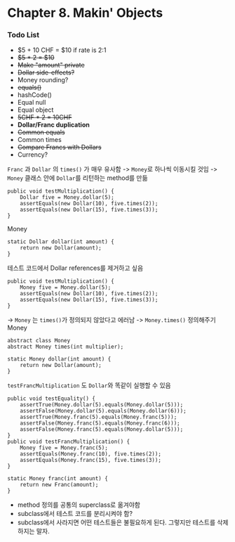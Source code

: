 # Chapter 8. Makin' Objects

### Todo List

- $5 + 10 CHF = $10 if rate is 2:1
- ~~$5 \* 2 = $10~~
- ~~Make "amount" private~~
- ~~Dollar side-effects?~~
- Money rounding?
- ~~equals()~~
- hashCode()
- Equal null
- Equal object
- ~~5CHF \* 2 = 10CHF~~
- **Dollar/Franc duplication**
- ~~Common equals~~
- Common times
- ~~Compare Francs with Dollars~~
- Currency?

`Franc` 과 `Dollar` 의 `times()` 가 매우 유사함
-> `Money`로 하나씩 이동시킬 것임
-> `Money` 클래스 안에 `Dollar`를 리턴하는 method를 만듦

```
public void testMultiplication() {
    Dollar five = Money.dollar(5);
    assertEquals(new Dollar(10), five.times(2));
    assertEquals(new Dollar(15), five.times(3));
}
```

Money

```
static Dollar dollar(int amount) {
    return new Dollar(amount);
}
```

테스트 코드에서 Dollar references를 제거하고 싶음

```
public void testMultiplication() {
    Money five = Money.dollar(5);
    assertEquals(new Dollar(10), five.times(2));
    assertEquals(new Dollar(15), five.times(3));
}
```

-> `Money` 는 `times()`가 정의되지 않았다고 에러남 -> `Money.times()` 정의해주기
Money

```
abstract class Money
abstract Money times(int multiplier);
```

```
static Money dollar(int amount) {
    return new Dollar(amount);
}
```

`testFrancMultiplication` 도 `Dollar`와 똑같이 실행할 수 있음

```
public void testEquality() {
    assertTrue(Money.dollar(5).equals(Money.dollar(5)));
    assertFalse(Money.dollar(5).equals(Money.dollar(6)));
    assertTrue(Money.franc(5).equals(Money.franc(5)));
    assertFalse(Money.franc(5).equals(Money.franc(6)));
    assertFalse(Money.franc(5).equals(Money.dollar(5)));
}
public void testFrancMultiplication() {
    Money five = Money.franc(5);
    assertEquals(Money.franc(10), five.times(2));
    assertEquals(Money.franc(15), five.times(3));
}
```

```
static Money franc(int amount) {
    return new Franc(amount);
}
```

- method 정의를 공통의 superclass로 옮겨야함
- subclass에서 테스트 코드를 분리시켜야 함?
- subclass에서 사라지면 어떤 테스트들은 불필요하게 된다. 그렇지만 테스트를 삭제하지는 말자.
